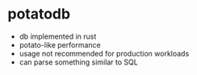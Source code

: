 # potatodb

- db implemented in rust
- potato-like performance
- usage not recommended for production workloads
- can parse something similar to SQL
